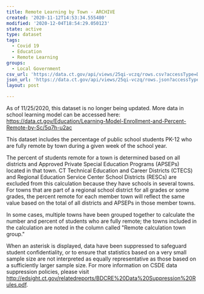 ```yaml
---
title: Remote Learning by Town - ARCHIVE
created: '2020-11-12T14:53:34.555480'
modified: '2020-12-04T18:54:29.050123'
state: active
type: dataset
tags:
  - Covid 19
  - Education
  - Remote Learning
groups:
  - Local Government
csv_url: 'https://data.ct.gov/api/views/25qi-vczq/rows.csv?accessType=DOWNLOAD'
json_url: 'https://data.ct.gov/api/views/25qi-vczq/rows.json?accessType=DOWNLOAD'
layout: post

---
```

As of 11/25/2020, this dataset is no longer being updated. More data in school learning model can be accessed here: https://data.ct.gov/Education/Learning-Model-Enrollment-and-Percent-Remote-by-Sc/5q7h-u2ac

This dataset includes the percentage of public school students PK-12 who are fully remote by town during a given week of the school year. 

The percent of students remote for a town is determined based on all districts and Approved Private Special Education Programs (APSEPs) located in that town. CT Technical Education and Career Districts (CTECS) and Regional Education Service Center School Districts (RESCs) are excluded from this calculation because they have schools in several towns. For towns that are part of a regional school district for all grades or some grades, the percent remote for each member town will reflect the same value based on the total of all districts and APSEPs in those member towns.

In some cases, multiple towns have been grouped together to calculate the number and percent of students who are fully remote; the towns included in the calculation are noted in the column called "Remote calculation town group."

When an asterisk is displayed, data have been suppressed to safeguard student confidentiality, or to ensure that statistics based on a very small sample size are not interpreted as equally representative as those based on a sufficiently larger sample size. For more information on CSDE data suppression policies, please visit http://edsight.ct.gov/relatedreports/BDCRE%20Data%20Suppression%20Rules.pdf.
